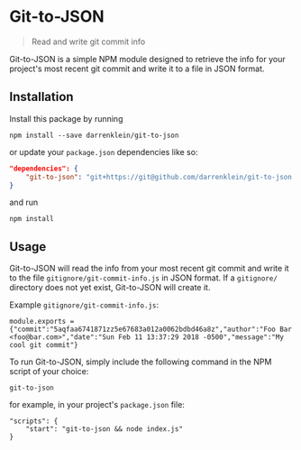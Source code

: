 # Git-to-JSON
> Read and write git commit info

Git-to-JSON is a simple NPM module designed to retrieve the info for your project's most recent git commit and write it to a file in JSON format.

## Installation

Install this package by running

``` SH
npm install --save darrenklein/git-to-json
```

or update your `package.json` dependencies like so:

``` JSON
"dependencies": {
	"git-to-json": "git+https://git@github.com/darrenklein/git-to-json.git"
}
```

and run

``` SH
npm install
```

## Usage

Git-to-JSON will read the info from your most recent git commit and write it to the file `gitignore/git-commit-info.js` in JSON format. If a `gitignore/` directory does not yet exist, Git-to-JSON will create it.

Example `gitignore/git-commit-info.js`:

``` JS
module.exports = {"commit":"5aqfaa6741871zz5e67683a012a0062bdbd46a8z","author":"Foo Bar <foo@bar.com>","date":"Sun Feb 11 13:37:29 2018 -0500","message":"My cool git commit"}
```

To run Git-to-JSON, simply include the following command in the NPM script of your choice:

``` JS
git-to-json
```

for example, in your project's `package.json` file:

``` JS
"scripts": {
	"start": "git-to-json && node index.js"
}
```